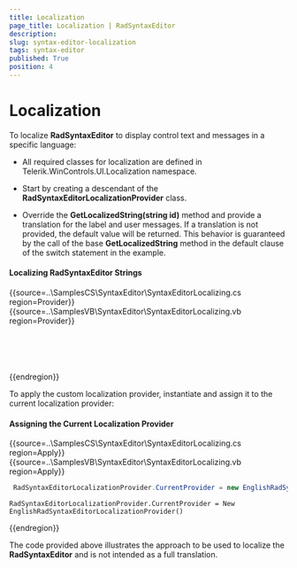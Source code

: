 ```yaml
---
title: Localization
page_title: Localization | RadSyntaxEditor
description:   
slug: syntax-editor-localization
tags: syntax-editor
published: True
position: 4
---
```


# Localization

To localize **RadSyntaxEditor** to display control text and messages in a specific language:

- All required classes for localization are defined in Telerik.WinControls.UI.Localization namespace.

- Start by creating a descendant of the **RadSyntaxEditorLocalizationProvider** class.

- Override the **GetLocalizedString(string id)** method and provide a translation for the label and user messages. If a translation is not provided, the default value will be returned. This behavior is guaranteed by the call of the base **GetLocalizedString** method in the default clause of the switch statement in the example.

#### Localizing RadSyntaxEditor Strings

{{source=..\SamplesCS\SyntaxEditor\SyntaxEditorLocalizing.cs region=Provider}} 
{{source=..\SamplesVB\SyntaxEditor\SyntaxEditorLocalizing.vb region=Provider}}

````C#



````
````VB.NET



```` 

{{endregion}}


To apply the custom localization provider, instantiate and assign it to the current localization provider:

#### Assigning the Current Localization Provider

{{source=..\SamplesCS\SyntaxEditor\SyntaxEditorLocalizing.cs region=Apply}}
{{source=..\SamplesVB\SyntaxEditor\SyntaxEditorLocalizing.vb region=Apply}}

````C#
 RadSyntaxEditorLocalizationProvider.CurrentProvider = new EnglishRadSyntaxEditorLocalizationProvider();   

````
````VB.NET
RadSyntaxEditorLocalizationProvider.CurrentProvider = New EnglishRadSyntaxEditorLocalizationProvider()

````

{{endregion}}

The code provided above illustrates the approach to be used to localize the **RadSyntaxEditor** and is not intended as a full translation.


 